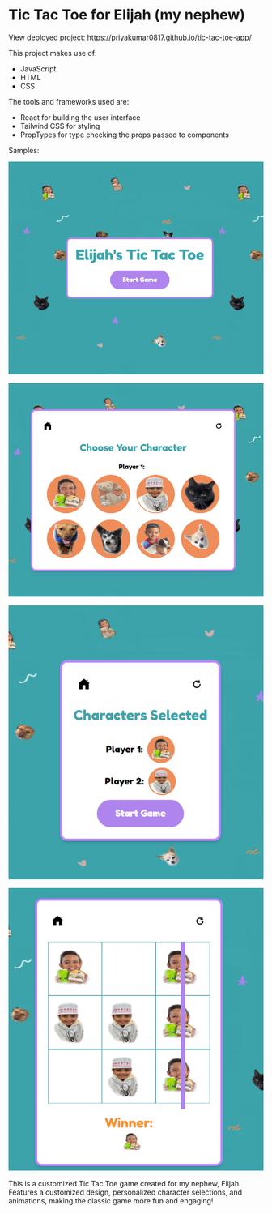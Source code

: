 # Tic Tac Toe for Elijah (my nephew)   

View deployed project: https://priyakumar0817.github.io/tic-tac-toe-app/

This project makes use of:
- JavaScript
- HTML
- CSS

The tools and frameworks used are:
- React for building the user interface
- Tailwind CSS for styling
- PropTypes for type checking the props passed to components

Samples:  

![alt text](image.png)

![alt text](image-1.png)

![alt text](image-2.png)

![alt text](image-3.png)

This is a customized Tic Tac Toe game created for my nephew, Elijah. Features a customized design, personalized character selections, and animations, making the classic game more fun and engaging!